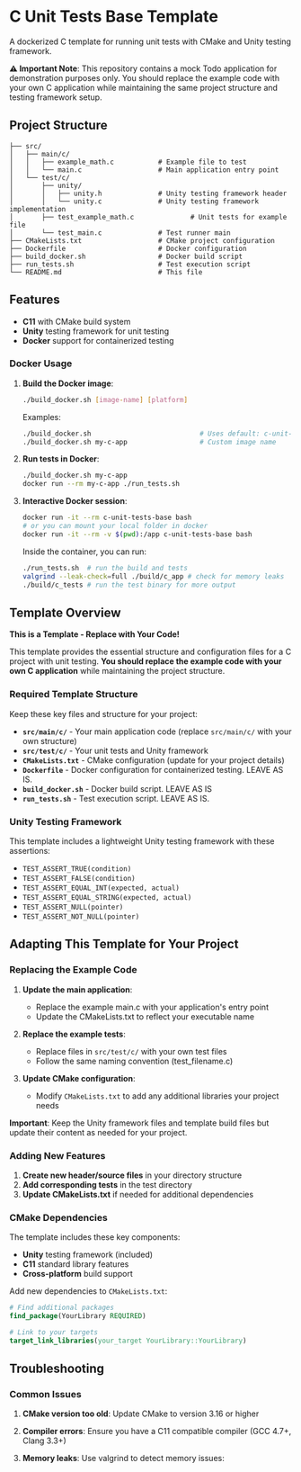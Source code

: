 # C Unit Tests Base Template

A dockerized C template for running unit tests with CMake and Unity testing framework.

**⚠️ Important Note**: This repository contains a mock Todo application for demonstration purposes only. You should replace the example code with your own C application while maintaining the same project structure and testing framework setup.

## Project Structure

```
├── src/
│   ├── main/c/
│   │   ├── example_math.c           # Example file to test
│   │   └── main.c                   # Main application entry point
│   └── test/c/
│       ├── unity/
│       │   ├── unity.h              # Unity testing framework header
│       │   └── unity.c              # Unity testing framework implementation
│       ├── test_example_math.c              # Unit tests for example file
│       └── test_main.c              # Test runner main
├── CMakeLists.txt                   # CMake project configuration
├── Dockerfile                       # Docker configuration
├── build_docker.sh                  # Docker build script
├── run_tests.sh                     # Test execution script
└── README.md                        # This file
```

## Features

- **C11** with CMake build system
- **Unity** testing framework for unit testing
- **Docker** support for containerized testing

### Docker Usage

1. **Build the Docker image**:
   ```bash
   ./build_docker.sh [image-name] [platform]
   ```
   
   Examples:
   ```bash
   ./build_docker.sh                           # Uses default: c-unit-tests-base
   ./build_docker.sh my-c-app                  # Custom image name
   ```

2. **Run tests in Docker**:
   ```bash
   ./build_docker.sh my-c-app
   docker run --rm my-c-app ./run_tests.sh
   ```

3. **Interactive Docker session**:
   ```bash
   docker run -it --rm c-unit-tests-base bash
   # or you can mount your local folder in docker
   docker run -it --rm -v $(pwd):/app c-unit-tests-base bash

   ```

   Inside the container, you can run:

   ```bash
   ./run_tests.sh  # run the build and tests
   valgrind --leak-check=full ./build/c_app # check for memory leaks
   ./build/c_tests # run the test binary for more output
   ```


## Template Overview

**This is a Template - Replace with Your Code!**

This template provides the essential structure and configuration files for a C project with unit testing. **You should replace the example code with your own C application** while maintaining the project structure.

### Required Template Structure

Keep these key files and structure for your project:
- **`src/main/c/`** - Your main application code (replace `src/main/c/` with your own structure)
- **`src/test/c/`** - Your unit tests and Unity framework
- **`CMakeLists.txt`** - CMake configuration (update for your project details)
- **`Dockerfile`** - Docker configuration for containerized testing. LEAVE AS IS.
- **`build_docker.sh`** - Docker build script. LEAVE AS IS
- **`run_tests.sh`** - Test execution script. LEAVE AS IS.

### Unity Testing Framework

This template includes a lightweight Unity testing framework with these assertions:
- `TEST_ASSERT_TRUE(condition)`
- `TEST_ASSERT_FALSE(condition)`
- `TEST_ASSERT_EQUAL_INT(expected, actual)`
- `TEST_ASSERT_EQUAL_STRING(expected, actual)`
- `TEST_ASSERT_NULL(pointer)`
- `TEST_ASSERT_NOT_NULL(pointer)`

## Adapting This Template for Your Project

### Replacing the Example Code

1. **Update the main application**:
   - Replace the example main.c with your application's entry point
   - Update the CMakeLists.txt to reflect your executable name

2. **Replace the example tests**:
   - Replace files in `src/test/c/` with your own test files
   - Follow the same naming convention (test_filename.c)

3. **Update CMake configuration**:
   - Modify `CMakeLists.txt` to add any additional libraries your project needs

**Important**: Keep the Unity framework files and template build files but update their content as needed for your project.

### Adding New Features

1. **Create new header/source files** in your directory structure
2. **Add corresponding tests** in the test directory 
3. **Update CMakeLists.txt** if needed for additional dependencies

### CMake Dependencies

The template includes these key components:
- **Unity** testing framework (included)
- **C11** standard library features
- **Cross-platform** build support

Add new dependencies to `CMakeLists.txt`:
```cmake
# Find additional packages
find_package(YourLibrary REQUIRED)

# Link to your targets
target_link_libraries(your_target YourLibrary::YourLibrary)
```

## Troubleshooting

### Common Issues

1. **CMake version too old**: Update CMake to version 3.16 or higher

2. **Compiler errors**: Ensure you have a C11 compatible compiler (GCC 4.7+, Clang 3.3+)

3. **Memory leaks**: Use valgrind to detect memory issues:
   ```bash
   ```
